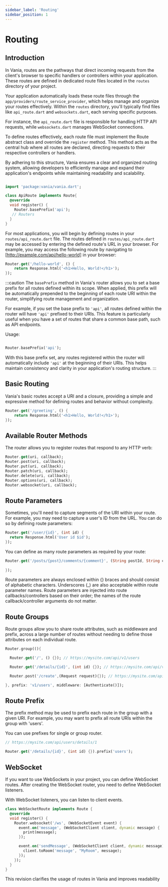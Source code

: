 ```yaml
---
sidebar_label: 'Routing'
sidebar_position: 1
---
```



# Routing

## Introduction

In Vania, routes are the pathways that direct incoming requests from the client's browser to specific handlers or controllers within your application. These routes are defined in dedicated route files located in the `routes` directory of your project.

Your application automatically loads these route files through the `app/providers/route_service_provider`, which helps manage and organize your routes effectively. Within the `routes` directory, you'll typically find files like `api_route.dart` and `websockets.dart`, each serving specific purposes.

For instance, the `api_route.dart` file is responsible for handling HTTP API requests, while `websockets.dart` manages WebSocket connections.

To define routes effectively, each route file must implement the Route abstract class and override the `register` method. This method acts as the central hub where all routes are declared, directing requests to their respective controllers or handlers.

By adhering to this structure, Vania ensures a clear and organized routing system, allowing developers to efficiently manage and expand their application's endpoints while maintaining readability and scalability.

```dart

import 'package:vania/vania.dart';

class ApiRoute implements Route{
  @override
  void register() {
    Router.basePrefix('api');
   // Routers
  }
}
```

For most applications, you will begin by defining routes in your `routes/api_route.dart` file. The routes defined in `routes/api_route.dart` may be accessed by entering the defined route's URL in your browser. For example, you may access the following route by navigating to [http://example.com/api/hello-world] in your browser:

```dart
Router.get('/hello-world', () {
    return Response.html('<h1>Hello, World!</h1>');
});
```

:::caution
The `basePrefix` method in Vania's router allows you to set a base prefix for all routes defined within its scope. When applied, this prefix will be automatically prepended to the beginning of each route URI within the router, simplifying route management and organization.

For example, if you set the base prefix to `'api'`, all routes defined within the router will have `'api'` prefixed to their URIs. This feature is particularly useful when you have a set of routes that share a common base path, such as API endpoints.

Usage:

```dart

Router.basePrefix('api');

```

With this base prefix set, any routes registered within the router will automatically include `'api'` at the beginning of their URIs. This helps maintain consistency and clarity in your application's routing structure.
:::

## Basic Routing

Vania's basic routes accept a URI and a closure, providing a simple and expressive method for defining routes and behavior without complexity.

```dart
Router.get('/greeting', () {
    return Response.html('<h1>Hello, World!</h1>');
});
```

## Available Router Methods

The router allows you to register routes that respond to any HTTP verb:

```dart
Router.get(uri, callback);
Router.post(uri, callback);
Router.put(uri, callback);
Router.patch(uri, callback);
Router.delete(uri, callback);
Router.options(uri, callback);
Router.websocket(uri, callback);
```

## Route Parameters

Sometimes, you'll need to capture segments of the URI within your route. For example, you may need to capture a user's ID from the URL. You can do so by defining route parameters:

```dart
Router.get('/user/{id}', (int id) {
  return Response.html('User id $id');
});
```

You can define as many route parameters as required by your route:

```dart
Router.get('/posts/{post}/comments/{comment}', (String postId, String commentId) {
    
});
```

Route parameters are always enclosed within {} braces and should consist of alphabetic characters. Underscores (_) are also acceptable within route parameter names. Route parameters are injected into route callbacks/controllers based on their order; the names of the route callback/controller arguments do not matter.

## Route Groups

Route groups allow you to share route attributes, such as middleware and prefix, across a large number of routes without needing to define those attributes on each individual route.

```dart
Router.group((){

  Router.get('/', () {}); // https://mysite.com/api/v1/users

  Router.get('/details/{id}', (int id) {}); // https://mysite.com/api/v1/users/details/1

  Router.post('/create',(Request request){}); // https://mysite.com/api/v1/users/create

}, prefix: 'v1/users', middleware: [Authenticate()]);
```

## Route Prefix

The prefix method may be used to prefix each route in the group with a given URI. For example, you may want to prefix all route URIs within the group with 'users'.

You can use prefixes for single or group router.

```dart
// https://mysite.com/api/users/details/1

Router.get('/details/{id}', (int id) {}).prefix('users');
```

## WebSocket

If you want to use WebSockets in your project, you can define WebSocket routes. After creating the WebSocket router, you need to define WebSocket listeners.

With WebSocket listeners, you can listen to client events.

```dart
class WebSocketRoute implements Route {
  @override
  void register() {
    Router.websocket('/ws', (WebSocketEvent event) {
      event.on('message', (WebSocketClient client, dynamic message) {
        print(message);
      });

      event.on('sendMessage', (WebSocketClient client, dynamic message) {
        client.toRoom('message', "MyRoom", message);
      });
    });
  }
}
```

This revision clarifies the usage of routes in Vania and improves readability

